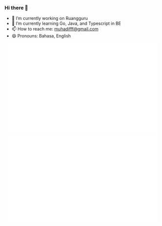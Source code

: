 ### Hi there 👋
- 🔭 I’m currently working on Ruangguru
- 🌱 I’m currently learning Go, Java, and Typescript in BE
- 📫 How to reach me: muhadifff@gmail.com
- 😄 Pronouns: Bahasa, English

![](https://github.com/muhadif/github-stats/blob/master/generated/overview.svg)
![](https://github.com/muhadif/github-stats/blob/master/generated/languages.svg)
